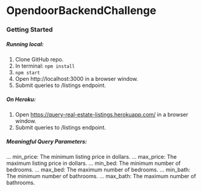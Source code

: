 # OpendoorBackendChallenge

### Getting Started

##### Running local:

1. Clone GitHub repo.
2. In terminal: ```npm install```
3. ```npm start```
4. Open http://localhost:3000 in a browser window.
5. Submit queries to /listings endpoint.

##### On Heroku:

1. Open https://query-real-estate-listings.herokuapp.com/ in a browser window.
2. Submit queries to /listings endpoint.

##### Meaningful Query Parameters:
... min_price: The minimum listing price in dollars.
... max_price: The maximum listing price in dollars.
... min_bed: The minimum number of bedrooms.
... max_bed: The maximum number of bedrooms.
... min_bath: The minimum number of bathrooms.
... max_bath: The maximum number of bathrooms.
